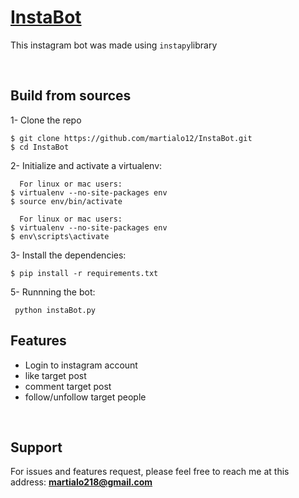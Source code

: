 # [InstaBot]()

This instagram bot was made using `instapy`library

<br />

## Build from sources

1- Clone the repo
  ```
  $ git clone https://github.com/martialo12/InstaBot.git
  $ cd InstaBot
  ```

2- Initialize and activate a virtualenv:
  ```
    For linux or mac users:
  $ virtualenv --no-site-packages env
  $ source env/bin/activate

    For linux or mac users:
  $ virtualenv --no-site-packages env
  $ env\scripts\activate
  ```

3- Install the dependencies:
  ```
  $ pip install -r requirements.txt
  ```

5- Runnning the bot:
  ```
   python instaBot.py
  ```

## Features

- Login to instagram account
- like target post
- comment target post
- follow/unfollow target people

<br />

## Support

For issues and features request, please feel free to reach me at this address: **martialo218@gmail.com**
<br />
